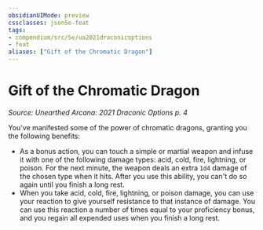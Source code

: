 ```yaml
---
obsidianUIMode: preview
cssclasses: json5e-feat
tags:
- compendium/src/5e/ua2021draconicoptions
- feat
aliases: ["Gift of the Chromatic Dragon"]
---
```

# Gift of the Chromatic Dragon
*Source: Unearthed Arcana: 2021 Draconic Options p. 4*  

You've manifested some of the power of chromatic dragons, granting you the following benefits:

- As a bonus action, you can touch a simple or martial weapon and infuse it with one of the following damage types: acid, cold, fire, lightning, or poison. For the next minute, the weapon deals an extra `1d4` damage of the chosen type when it hits. After you use this ability, you can't do so again until you finish a long rest.  
- When you take acid, cold, fire, lightning, or poison damage, you can use your reaction to give yourself resistance to that instance of damage. You can use this reaction a number of times equal to your proficiency bonus, and you regain all expended uses when you finish a long rest.